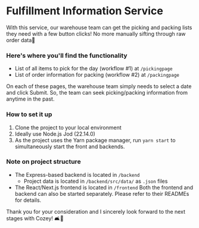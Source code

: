 # Fulfillment Information Service
With this service, our warehouse team can get the picking and packing lists they need with a few button clicks! No more manually sifting through raw order data📜

### Here's where you'll find the functionality

* List of all items to pick for the day (workflow #1) at ``` /pickingpage ```
* List of order information for packing (workflow #2) at ``` /packingpage ```

On each of these pages, the warehouse team simply needs to select a date and click Submit. So, the team can seek picking/packing information from anytime in the past.

### How to set it up

1. Clone the project to your local environment
2. Ideally use Node.js Jod (22.14.0)
3. As the project uses the Yarn package manager, run ```yarn start``` to simultaneously start the front and backends.

### Note on project structure
* The Express-based backend is located in ```/backend```
  - Project data is located in ```/backend/src/data/``` as ```.json``` files
* The React/Next.js frontend is located in ```/frontend```
Both the frontend and backend can also be started separately. Please refer to their READMEs for details.

Thank you for your consideration and I sincerely look forward to the next stages with Cozey! 🛋️🚀

